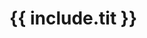 
<script src="https://cdn.jsdelivr.net/npm/p5@1.5.0/lib/p5.js"></script>
<script type="text/javascript" src="{{ "/assets/js/p5.riso.js" | relative_url }}"></script>

<h1 id="risoTitle">{{ include.tit }}</h1>

<script>
let blueChannel; //declare riso object
let risoTit = "{{" include.tit "}}"

function setup(){
  createCanvas(500, 500);
  blueChannel = new Riso("blue"); // instantiate riso object as blue layer
  blueChannel.fill(128); //set opacity
  blueChannel.rect(20, 20, 100, 100); //draw rect to blue layer
  drawRiso(); //draw to screen
  console.log(risoTit)
}

</script>